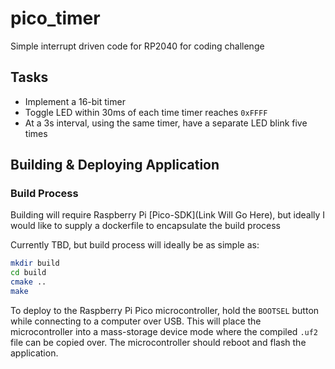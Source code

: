 # pico_timer
Simple interrupt driven code for RP2040 for coding challenge

## Tasks
* Implement a 16-bit timer
* Toggle LED within 30ms of each time timer reaches `0xFFFF`
* At a 3s interval, using the same timer, have a separate LED blink five times

## Building & Deploying Application

### Build Process
Building will require Raspberry Pi [Pico-SDK](Link Will Go Here), but ideally I would like to 
supply a dockerfile to encapsulate the build process

Currently TBD, but build process will ideally be as simple as:

```sh
mkdir build
cd build
cmake ..
make
```

To deploy to the Raspberry Pi Pico microcontroller, hold the `BOOTSEL` button while connecting to 
a computer over USB. This will place the microcontroller into a mass-storage device mode where the 
compiled `.uf2` file can be copied over. The microcontroller should reboot and flash the application.
